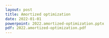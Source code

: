 ```yaml
---
layout: post
title: Amortized optimization
date: 2022-01-01
powerpoint: 2022.amortized-optimization.pptx
pdf: 2022.amortized-optimization.pdf
---
```

